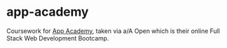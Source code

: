 # app-academy
Coursework for [App Academy](https://www.appacademy.io/), taken via a/A Open which is their online Full Stack Web Development Bootcamp.
